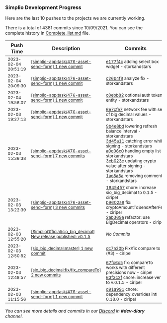 
### Simplio Development Progress

Here are the last 10 pushes to the projects we are currently working.

There is a total of 4381 commits since 10/09/2021. You can see the complete history in
 [Complete_list.md](Complete_list.md) file.

| Push Time | Description | Commits |
| --- | --- | --- |
| <sub>2023-02-04 20:51:19</sub> | <sub>[[simplio-app:task/476\-asset\-send\-form] 1 new commit](https://github.com/SimplioOfficial/simplio-app/commit/e177f4ca3d1119f9b474fc2b11975ed27ad0a003)</sub> | <sub>[e177f4c](https://github.com/SimplioOfficial/simplio-app/commit/e177f4ca3d1119f9b474fc2b11975ed27ad0a003) adding select box widget - storkandstars</sub> |
| <sub>2023-02-04 20:09:30</sub> | <sub>[[simplio-app:task/476\-asset\-send\-form] 1 new commit](https://github.com/SimplioOfficial/simplio-app/commit/c26b4f8c4c01f78ba2b9a9bebf7bba858c372d2c)</sub> | <sub>[c26b4f8](https://github.com/SimplioOfficial/simplio-app/commit/c26b4f8c4c01f78ba2b9a9bebf7bba858c372d2c) analyze fix - storkandstars</sub> |
| <sub>2023-02-04 19:56:07</sub> | <sub>[[simplio-app:task/476\-asset\-send\-form] 1 new commit](https://github.com/SimplioOfficial/simplio-app/commit/c8ebb8269bda9b9843e29790bdca1b74e09fceb1)</sub> | <sub>[c8ebb82](https://github.com/SimplioOfficial/simplio-app/commit/c8ebb8269bda9b9843e29790bdca1b74e09fceb1) optional auth token entity - storkandstars</sub> |
| <sub>2023-02-03 19:27:13</sub> | <sub>[[simplio-app:task/476\-asset\-send\-form] 1 new commit](https://github.com/SimplioOfficial/simplio-app/commit/6e7cfe726ac1682084c35e065161e98e6a798936)</sub> | <sub>[6e7cfe7](https://github.com/SimplioOfficial/simplio-app/commit/6e7cfe726ac1682084c35e065161e98e6a798936) network fee with set of big decimal values - storkandstars</sub> |
| <sub>2023-02-03 15:36:38</sub> | <sub>[[simplio-app:task/476\-asset\-send\-form] 7 new commits](https://github.com/SimplioOfficial/simplio-app/compare/2ab369a1d9c2...e2feaee948ea)</sub> | <sub>[9b4e8bd](https://github.com/SimplioOfficial/simplio-app/commit/9b4e8bd2947848cd3673d0868d7b497ca30af4ce) lowering refresh balance interval - storkandstars<br>[3d45a11](https://github.com/SimplioOfficial/simplio-app/commit/3d45a1192072ac74e33f6ec25055b9e522ffaeb1) catching error while signing - storkandstars<br>[a0e06c0](https://github.com/SimplioOfficial/simplio-app/commit/a0e06c0e492f404640a4e3e4b4d182707e21ed89) handing empty list - storkandstars<br>[3cb623c](https://github.com/SimplioOfficial/simplio-app/commit/3cb623c4d67ae0f949139e410aa79d3d6a28320f) updating crypto value after signing - storkandstars<br>[1ac8a5a](https://github.com/SimplioOfficial/simplio-app/commit/1ac8a5ae7812212b3876f96381d847d5631bb3b5) removing comments - storkandstars</sub> |
| <sub>2023-02-03 13:22:39</sub> | <sub>[[simplio-app:task/476\-asset\-send\-form] 3 new commits](https://github.com/SimplioOfficial/simplio-app/compare/d91a99129d2c...2ab369a1d9c2)</sub> | <sub>[1845457](https://github.com/SimplioOfficial/simplio-app/commit/1845457a7808519a02ab02d8df67f143c06de818) chore: increase sio_big_decimal to 0.1.5 - ciripel<br>[b9602a8](https://github.com/SimplioOfficial/simplio-app/commit/b9602a864b8f8deed814f0f430d0804c44c14385) fix: cryptoAmountToSendAfterFee - ciripel<br>[2ab369a](https://github.com/SimplioOfficial/simplio-app/commit/2ab369a1d9c23c39bcd18e895ece3f620ee40eb4) refactor: use BigDecimal operators - ciripel</sub> |
| <sub>2023-02-03 12:55:20</sub> | <sub>[[SimplioOfficial/sio_big_decimal] New release published: v0\.1\.5](https://github.com/SimplioOfficial/sio_big_decimal/releases/tag/v0.1.5)</sub> | <sub>_No Commits_</sub> |
| <sub>2023-02-03 12:50:52</sub> | <sub>[[sio_big_decimal:master] 1 new commit](https://github.com/SimplioOfficial/sio_big_decimal/commit/dc7a30b17f5199fafac68a6779ea14716d97e2a8)</sub> | <sub>[dc7a30b](https://github.com/SimplioOfficial/sio_big_decimal/commit/dc7a30b17f5199fafac68a6779ea14716d97e2a8) Fix/fix compare to (#3) - ciripel</sub> |
| <sub>2023-02-03 12:48:57</sub> | <sub>[[sio_big_decimal:fix/fix\_compareTo] 2 new commits](https://github.com/SimplioOfficial/sio_big_decimal/compare/076d72632abd...63f3c2f71f19)</sub> | <sub>[67fc6c5](https://github.com/SimplioOfficial/sio_big_decimal/commit/67fc6c57f14b02cc3301e25dc28bbe2fac0cbf69) fix: compareTo works with different precisions now - ciripel<br>[63f3c2f](https://github.com/SimplioOfficial/sio_big_decimal/commit/63f3c2f71f19b710ce2f17fbfc31c6769676a101) chore: increase ver to v.0.1.5 - ciripel</sub> |
| <sub>2023-02-03 11:15:56</sub> | <sub>[[simplio-app:task/476\-asset\-send\-form] 1 new commit](https://github.com/SimplioOfficial/simplio-app/commit/d91a99129d2cf89c71552898cf4c7e6f04243f78)</sub> | <sub>[d91a991](https://github.com/SimplioOfficial/simplio-app/commit/d91a99129d2cf89c71552898cf4c7e6f04243f78) chore: dependency_overrides intl 0.18.0 - ciripel</sub> |

_You can see more details and commits in our [Discord](https://discord.gg/aKhjuwZmdP) in **#dev-diary** channel._
